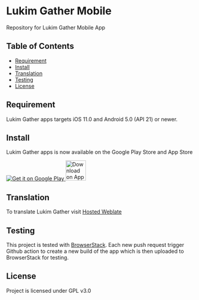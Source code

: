 # Lukim Gather Mobile

Repository for Lukim Gather Mobile App

## Table of Contents
- [Requirement](#requirement)
- [Install](#install)
- [Translation](#translation)
- [Testing](#testing)
- [License](#license)

## Requirement
Lukim Gather apps targets iOS 11.0 and Android 5.0 (API 21) or newer.

## Install
Lukim Gather apps is now available on the Google Play Store and App Store
<p align="left">
  <a href="https://play.google.com/store/apps/details?id=org.lukimgather">
    <img alt="Get it on Google Play" src="https://upload.wikimedia.org/wikipedia/commons/7/78/Google_Play_Store_badge_EN.svg" />
  </a>
  <a href="https://apps.apple.com/np/app/lukim-gather/id6443612199">
    <img alt="Download on App Store" height="54" src="https://developer.apple.com/news/images/download-on-the-app-store-badge.png" />
  </a>
</p>

## Translation

To translate Lukim Gather visit [Hosted Weblate](https://hosted.weblate.org/projects/lukim-gather/mobile-app/)

## Testing

This project is tested with [BrowserStack](https://www.browserstack.com/). Each new push request trigger Github action to create a new build of the app which is then uploaded to BrowserStack for testing.

## License

Project is licensed under GPL v3.0
